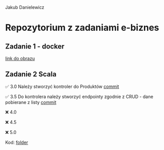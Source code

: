 Jakub Danielewicz
# Repozytorium z zadaniami e-biznes
## Zadanie 1 - docker
[link do obrazu](https://hub.docker.com/repository/docker/jakubduj/zadanie_docker)

## Zadanie 2 Scala

✅ 3.0 Należy stworzyć kontroler do Produktów [commit](https://github.com/Jakub-Danielewicz/ebiznes/tree/c55edaa407432e1bfa9b6c3d1dc0151c3530b2b0)

✅ 3.5 Do kontrolera należy stworzyć endpointy zgodnie z CRUD - dane
pobierane z listy [commit](https://github.com/Jakub-Danielewicz/ebiznes/tree/c55edaa407432e1bfa9b6c3d1dc0151c3530b2b0)

❌ 4.0 

❌ 4.5 

❌ 5.0 

Kod: [folder](https://github.com/Jakub-Danielewicz/ebiznes/tree/master/zadanie_scala)
